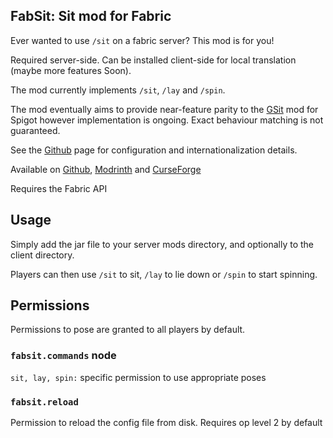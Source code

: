 ## FabSit: Sit mod for Fabric

Ever wanted to use `/sit` on a fabric server? This mod is for you!

Required server-side. Can be installed client-side for local translation (maybe more features Soon).

The mod currently implements `/sit`, `/lay` and `/spin`.

The mod eventually aims to provide near-feature parity to the [GSit](https://www.spigotmc.org/resources/gsit-modern-sit-seat-and-chair-lay-and-crawl-plugin-1-13-x-1-19-x.62325/)
mod for Spigot however implementation is ongoing. Exact behaviour matching is not guaranteed.

See the [Github](https://github.com/fill1890/FabSit) page for configuration and internationalization details.

Available on [Github](https://github.com/fill1890/FabSit), [Modrinth](https://modrinth.com/mod/fabsit) and
[CurseForge](https://www.curseforge.com/minecraft/mc-mods/fabsit)

Requires the Fabric API

## Usage

Simply add the jar file to your server mods directory, and optionally to the client directory.

Players can then use `/sit` to sit, `/lay` to lie down or `/spin` to start spinning.

## Permissions

Permissions to pose are granted to all players by default.

### `fabsit.commands` node

`sit, lay, spin:` specific permission to use appropriate poses

### `fabsit.reload`
Permission to reload the config file from disk. Requires op level 2 by default

